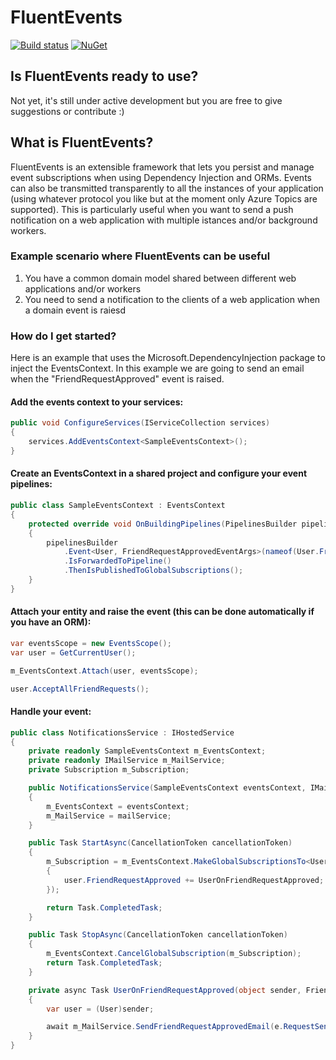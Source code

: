 # FluentEvents

[![Build status](https://luca-s.visualstudio.com/FluentEvents/_apis/build/status/FluentEvents-CI)](https://luca-s.visualstudio.com/FluentEvents/_build/latest?definitionId=8) [![NuGet](https://img.shields.io/nuget/v/FluentEvents.svg)](https://www.nuget.org/packages/FluentEvents/)

## Is FluentEvents ready to use?
Not yet, it's still under active development but you are free to give suggestions or contribute :)

## What is FluentEvents?
FluentEvents is an extensible framework that lets you persist and manage event subscriptions when using Dependency Injection and ORMs.
Events can also be transmitted transparently to all the instances of your application (using whatever protocol you like but at the moment only Azure Topics are supported). This is particularly useful when you want to send a push notification on a web application with multiple istances and/or background workers.

### Example scenario where FluentEvents can be useful
1. You have a common domain model shared between different web applications and/or workers
2. You need to send a notification to the clients of a web application when a domain event is raiesd

### How do I get started?
Here is an example that uses the Microsoft.DependencyInjection package to inject the EventsContext.
In this example we are going to send an email when the "FriendRequestApproved" event is raised.

#### Add the events context to your services:
```csharp
public void ConfigureServices(IServiceCollection services)
{
    services.AddEventsContext<SampleEventsContext>();
}
```

#### Create an EventsContext in a shared project and configure your event pipelines:
```csharp
public class SampleEventsContext : EventsContext
{
    protected override void OnBuildingPipelines(PipelinesBuilder pipelinesBuilder)
    {
        pipelinesBuilder
            .Event<User, FriendRequestApprovedEventArgs>(nameof(User.FriendRequestApproved))
            .IsForwardedToPipeline()
            .ThenIsPublishedToGlobalSubscriptions();
    }
}
```

#### Attach your entity and raise the event (this can be done automatically if you have an ORM):
```csharp
var eventsScope = new EventsScope();
var user = GetCurrentUser();

m_EventsContext.Attach(user, eventsScope);

user.AcceptAllFriendRequests();
```

#### Handle your event:
```csharp
public class NotificationsService : IHostedService
{
    private readonly SampleEventsContext m_EventsContext;
    private readonly IMailService m_MailService;
    private Subscription m_Subscription;

    public NotificationsService(SampleEventsContext eventsContext, IMailService mailService)
    {
        m_EventsContext = eventsContext;
        m_MailService = mailService;
    }

    public Task StartAsync(CancellationToken cancellationToken)
    {
        m_Subscription = m_EventsContext.MakeGlobalSubscriptionsTo<User>(user =>
        {
            user.FriendRequestApproved += UserOnFriendRequestApproved;
        });

        return Task.CompletedTask;
    }

    public Task StopAsync(CancellationToken cancellationToken)
    {
        m_EventsContext.CancelGlobalSubscription(m_Subscription);
        return Task.CompletedTask;
    }

    private async Task UserOnFriendRequestApproved(object sender, FriendRequestApprovedEventArgs e)
    {
        var user = (User)sender;

        await m_MailService.SendFriendRequestApprovedEmail(e.RequestSender.EmailAddress, user.Id, user.Name);
    }
}
```
